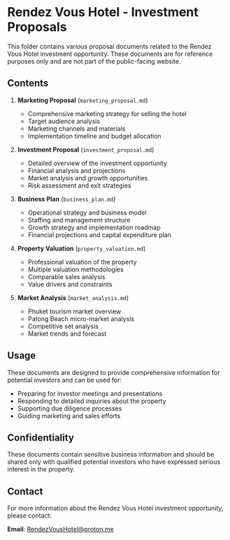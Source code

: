 # Rendez Vous Hotel - Investment Proposals

This folder contains various proposal documents related to the Rendez Vous Hotel investment opportunity. These documents are for reference purposes only and are not part of the public-facing website.

## Contents

1. **Marketing Proposal** (`marketing_proposal.md`)
   - Comprehensive marketing strategy for selling the hotel
   - Target audience analysis
   - Marketing channels and materials
   - Implementation timeline and budget allocation

2. **Investment Proposal** (`investment_proposal.md`)
   - Detailed overview of the investment opportunity
   - Financial analysis and projections
   - Market analysis and growth opportunities
   - Risk assessment and exit strategies

3. **Business Plan** (`business_plan.md`)
   - Operational strategy and business model
   - Staffing and management structure
   - Growth strategy and implementation roadmap
   - Financial projections and capital expenditure plan

4. **Property Valuation** (`property_valuation.md`)
   - Professional valuation of the property
   - Multiple valuation methodologies
   - Comparable sales analysis
   - Value drivers and constraints

5. **Market Analysis** (`market_analysis.md`)
   - Phuket tourism market overview
   - Patong Beach micro-market analysis
   - Competitive set analysis
   - Market trends and forecast

## Usage

These documents are designed to provide comprehensive information for potential investors and can be used for:

- Preparing for investor meetings and presentations
- Responding to detailed inquiries about the property
- Supporting due diligence processes
- Guiding marketing and sales efforts

## Confidentiality

These documents contain sensitive business information and should be shared only with qualified potential investors who have expressed serious interest in the property.

## Contact

For more information about the Rendez Vous Hotel investment opportunity, please contact:

**Email**: RendezVousHotel@proton.me
